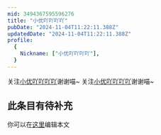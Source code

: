 ```yaml
---
mid: 3494367595596276
title: "小优吖吖吖吖"
pubDate: "2024-11-04T11:22:11.388Z"
updatedDate: "2024-11-04T11:22:11.388Z"
profile:
  {
    Nickname: ["小优吖吖吖吖"],
  }
---
```


关注[小优吖吖吖吖](https://space.bilibili.com/3494367595596276)谢谢喵~ 关注[小优吖吖吖吖](https://space.bilibili.com/3494367595596276)谢谢喵~

## 此条目有待补充
你可以在[这里](https://github.com/Yuhanawa/VTuber.ICU/edit/master/src/content/v/小优吖吖吖吖/index.md)编辑本文
